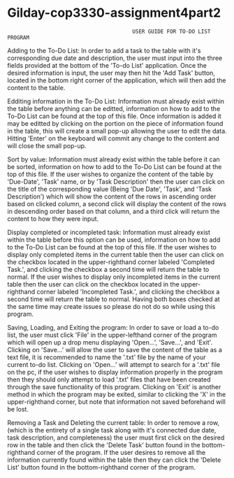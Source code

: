 # Gilday-cop3330-assignment4part2

                                            USER GUIDE FOR TO-DO LIST PROGRAM
                                                        
Adding to the To-Do List: In order to add a task to the table with it's corresponding due date and description, the user must input into the three fields provided at the bottom of the 'To-do List' application. Once the desired information is input, the user may then hit the 'Add Task' button, located in the bottom right corner of the application, which will then add the content to the table.

Edditing information in the To-Do List: Information must already exist within the table before anything can be editted, information on how to add to the To-Do List can be found at the top of this file. Once information is added it may be editted by clicking on the portion on the piece of information found in the table, this will create a small pop-up allowing the user to edit the data. Hitting 'Enter' on the keyboard will commit any change to the content and will close the small pop-up.

Sort by value: Information must already exist within the table before it can be sorted, information on how to add to the To-Do List can be found at the top of this file. If the user wishes to organize the content of the table by 'Due-Date', 'Task' name, or by 'Task Description' then the user can click on the title of the corresponding value (Being 'Due Date', 'Task', and 'Task Description') which will show the content of the rows in ascending order based on clicked column, a second click will display the content of the rows in descending order based on that column, and a third click will return the content to how they were input.

Display completed or incompleted task: Information must already exist within the table before this option can be used, information on how to add to the To-Do List can be found at the top of this file. If the user wishes to display only completed items in the current table then the user can click on the checkbox located in the upper-righthand corner labeled 'Completed Task.', and clicking the checkbox a second time will return the table to normal. If the user wishes to display only incompleted items in the current table then the user can click on the checkbox located in the upper-righthand corner labeled 'Incompleted Task.', and clicking the checkbox a second time will return the table to normal. Having both boxes checked at the same time may create issues so please do not do so while using this program.

Saving, Loading, and Exiting the program: In order to save or load a to-do list, the user must click 'File' in the upper-lefthand corner of the program which will open up a drop menu displaying 'Open...', 'Save...', and 'Exit'. Clicking on 'Save...' will allow the user to save the content of the table as a text file, it is recommended to name the '.txt' file by the name of your current to-do list. Clicking on 'Open...' will attempt to search for a '.txt' file on the pc, if the user wishes to display information properly in the program then they should only attempt to load '.txt' files that have been created through the save functionality of this program. Clicking on 'Exit' is another method in which the program may be exited, similar to clicking the 'X' in the upper-righthand corner, but note that information not saved beforehand will be lost.

Removing a Task and Deleting the current table: In order to remove a row, (which is the entirety of a single task along with it's connected due date, task description, and completeness) the user must first click on the desired row in the table and then click the 'Delete Task' button found in the bottom-righthand corner of the program. If the user desires to remove all the information currently found within the table then they can click the 'Delete List' button found in the bottom-righthand corner of the program.
